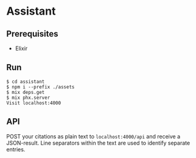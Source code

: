 # Assistant

## Prerequisites

* Elixir

## Run

    $ cd assistant
    $ npm i --prefix ./assets
    $ mix deps.get
    $ mix phx.server
    Visit localhost:4000

## API

POST your citations as plain text to `localhost:4000/api` and receive a JSON-result. 
Line separators within the text are used to identify separate entries.
